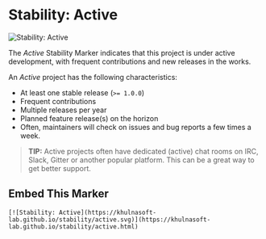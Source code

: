 # Stability: Active

![Stability: Active](https://khulnasoft-lab.github.io/stability/active.svg)

The *Active* Stability Marker indicates that this project is under
active development, with frequent contributions and new releases in the
works.

An *Active* project has the following characteristics:

- At least one stable release (`>= 1.0.0`)
- Frequent contributions
- Multiple releases per year
- Planned feature release(s) on the horizon
- Often, maintainers will check on issues and bug reports a few times a
  week.

> **TIP:** Active projects often have dedicated (active) chat rooms on
> IRC, Slack, Gitter or another popular platform. This can be a great
> way to get better support.

## Embed This Marker

```
[![Stability: Active](https://khulnasoft-lab.github.io/stability/active.svg)](https://khulnasoft-lab.github.io/stability/active.html)
```
